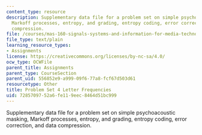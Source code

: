 ```yaml
---
content_type: resource
description: Supplementary data file for a problem set on simple psychoacoustic masking,
  Markoff processes, entropy, and grading, entropy coding, error correction, and data
  compression.
file: /courses/mas-160-signals-systems-and-information-for-media-technology-fall-2007/7285709752a6fe119eec8464d51bc999_ps4_freq.txt
file_type: text/plain
learning_resource_types:
- Assignments
license: https://creativecommons.org/licenses/by-nc-sa/4.0/
ocw_type: OCWFile
parent_title: Assignments
parent_type: CourseSection
parent_uid: 556852e9-a999-09f6-77a8-fcf67d503d61
resourcetype: Other
title: Problem Set 4 Letter Frequencies
uid: 72857097-52a6-fe11-9eec-8464d51bc999
---
```

Supplementary data file for a problem set on simple psychoacoustic masking, Markoff processes, entropy, and grading, entropy coding, error correction, and data compression.